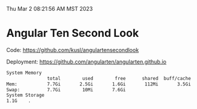 Thu Mar  2 08:21:56 AM MST 2023

# Angular Ten Second Look

Code: https://github.com/kusl/angulartensecondlook

Deployment: https://github.com/angularten/angularten.github.io

```bash
System Memory
               total        used        free      shared  buff/cache   available
Mem:           7.7Gi       2.5Gi       1.6Gi       112Mi       3.5Gi       4.7Gi
Swap:          7.7Gi        10Mi       7.6Gi
System Storage
1.1G	.
```
```bash
